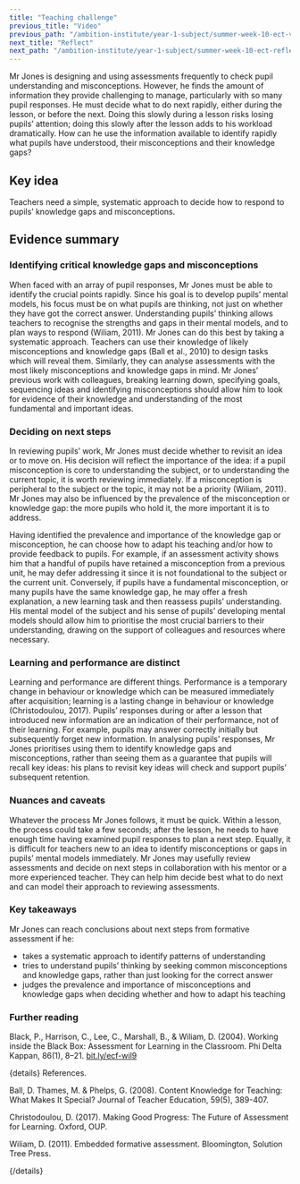 ```yaml
---
title: "Teaching challenge"
previous_title: "Video"
previous_path: "/ambition-institute/year-1-subject/summer-week-10-ect-video"
next_title: "Reflect"
next_path: "/ambition-institute/year-1-subject/summer-week-10-ect-reflect"
---
```



Mr Jones is designing and using assessments frequently to check pupil understanding and misconceptions. However, he finds the amount of information they provide challenging to manage, particularly with so many pupil responses. He must decide what to do next rapidly, either during the lesson, or before the next. Doing this slowly during a lesson risks losing pupils’ attention; doing this slowly after the lesson adds to his workload dramatically. How can he use the information available to identify rapidly what pupils have understood, their misconceptions and their knowledge gaps?

## Key idea

Teachers need a simple, systematic approach to decide how to respond to pupils’ knowledge gaps and misconceptions.

## Evidence summary

### Identifying critical knowledge gaps and misconceptions

When faced with an array of pupil responses, Mr Jones must be able to identify the crucial points rapidly. Since his goal is to develop pupils’ mental models, his focus must be on what pupils are thinking, not just on whether they have got the correct answer. Understanding pupils’ thinking allows teachers to recognise the strengths and gaps in their mental models, and to plan ways to respond (Wiliam, 2011). Mr Jones can do this best by taking a systematic approach. Teachers can use their knowledge of likely misconceptions and knowledge gaps (Ball et al., 2010) to design tasks which will reveal them. Similarly, they can analyse assessments with the most likely misconceptions and knowledge gaps in mind. Mr Jones’ previous work with colleagues, breaking learning down, specifying goals, sequencing ideas and identifying misconceptions should allow him to look for evidence of their knowledge and understanding of the most fundamental and important ideas.

### Deciding on next steps

In reviewing pupils’ work, Mr Jones must decide whether to revisit an idea or to move on. His decision will reflect the importance of the idea: if a pupil misconception is core to understanding the subject, or to understanding the current topic, it is worth reviewing immediately. If a misconception is peripheral to the subject or the topic, it may not be a priority (Wiliam, 2011). Mr Jones may also be influenced by the prevalence of the misconception or knowledge gap: the more pupils who hold it, the more important it is to address.

Having identified the prevalence and importance of the knowledge gap or misconception, he can choose how to adapt his teaching and/or how to provide feedback to pupils. For example, if an assessment activity shows him that a handful of pupils have retained a misconception from a previous unit, he may defer addressing it since it is not foundational to the subject or the current unit. Conversely, if pupils have a fundamental misconception, or many pupils have the same knowledge gap, he may offer a fresh explanation, a new learning task and then reassess pupils’ understanding. His mental model of the subject and his sense of pupils’ developing mental models should allow him to prioritise the most crucial barriers to their understanding, drawing on the support of colleagues and resources where necessary.

### Learning and performance are distinct

Learning and performance are different things. Performance is a temporary change in behaviour or knowledge which can be measured immediately after acquisition; learning is a lasting change in behaviour or knowledge (Christodoulou, 2017). Pupils’ responses during or after a lesson that introduced new information are an indication of their performance, not of their learning. For example, pupils may answer correctly initially but subsequently forget new information. In analysing pupils’ responses, Mr Jones prioritises using them to identify knowledge gaps and misconceptions, rather than seeing them as a guarantee that pupils will recall key ideas: his plans to revisit key ideas will check and support pupils’ subsequent retention.

### Nuances and caveats

Whatever the process Mr Jones follows, it must be quick. Within a lesson, the process could take a few seconds; after the lesson, he needs to have enough time having examined pupil responses to plan a next step. Equally, it is difficult for teachers new to an idea to identify misconceptions or gaps in pupils’ mental models immediately. Mr Jones may usefully review assessments and decide on next steps in collaboration with his mentor or a more experienced teacher. They can help him decide best what to do next and can model their approach to reviewing assessments.



### Key takeaways
Mr Jones can reach conclusions about next steps from formative assessment if he:
- takes a systematic approach to identify patterns of understanding
- tries to understand pupils’ thinking by seeking common misconceptions and knowledge gaps, rather than just looking for the correct answer 
- judges the prevalence and importance of misconceptions and knowledge gaps when deciding whether and how to adapt his teaching


### Further reading

Black, P., Harrison, C., Lee, C., Marshall, B., & Wiliam, D. (2004). Working inside the Black Box: Assessment for Learning in the Classroom. Phi Delta Kappan, 86(1), 8–21. [bit.ly/ecf-wil9](http://bit.ly/ecf-wil9)

{details}
References.


Ball, D. Thames, M. &amp; Phelps, G. (2008). Content Knowledge for Teaching: What Makes It Special? Journal of Teacher Education, 59(5), 389-407.

Christodoulou, D. (2017). Making Good Progress: The Future of Assessment for Learning. Oxford, OUP.

Wiliam, D. (2011). Embedded formative assessment. Bloomington, Solution Tree Press.

{/details}

